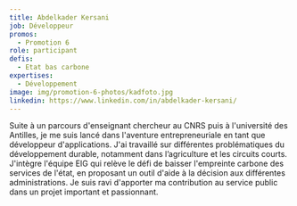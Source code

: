 ```yaml
---
title: Abdelkader Kersani
job: Développeur
promos:
  - Promotion 6
role: participant
defis:
  - Etat bas carbone
expertises:
  - Développement
image: img/promotion-6-photos/kadfoto.jpg
linkedin: https://www.linkedin.com/in/abdelkader-kersani/
---
```


Suite à un parcours d'enseignant chercheur au CNRS puis à l'université des Antilles, je me suis lancé dans l'aventure entrepreneuriale en tant que développeur d'applications. J'ai travaillé sur différentes problématiques du développement durable, notamment dans l’agriculture et les circuits courts. 
J'intègre l'équipe EIG qui relève le défi de baisser l'empreinte carbone des services de l'état, en proposant un outil d'aide à la décision aux différentes administrations. Je suis ravi d'apporter ma contribution au service public dans un projet important et passionnant.
